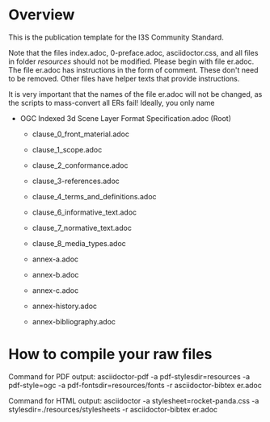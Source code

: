 # Overview
This is the publication template for the I3S Community Standard.

Note that the files index.adoc, 0-preface.adoc, asciidoctor.css, and all files in folder _resources_ should not be modified. Please begin with file er.adoc. The file er.adoc has instructions in the form of comment. These don't need to be removed. Other files have helper texts that provide instructions.

It is very important that the names of the file er.adoc will not be changed, as the scripts to mass-convert all ERs fail! Ideally, you only name

* OGC Indexed 3d Scene Layer Format Specification.adoc (Root)
  * clause_0_front_material.adoc
  * clause_1_scope.adoc
  * clause_2_conformance.adoc
  * clause_3-references.adoc
  * clause_4_terms_and_definitions.adoc
  * clause_6_informative_text.adoc
  * clause_7_normative_text.adoc
  * clause_8_media_types.adoc

  * annex-a.adoc
  * annex-b.adoc    
  * annex-c.adoc

  * annex-history.adoc
  * annex-bibliography.adoc

# How to compile your raw files
Command for PDF output:
asciidoctor-pdf -a pdf-stylesdir=resources -a pdf-style=ogc -a pdf-fontsdir=resources/fonts -r asciidoctor-bibtex er.adoc

Command for HTML output:
asciidoctor -a stylesheet=rocket-panda.css -a stylesdir=./resources/stylesheets -r asciidoctor-bibtex er.adoc
